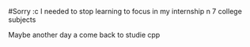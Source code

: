 #Sorry :c
I needed to stop learning to focus in my internship n 7 college subjects

Maybe another day a come back to studie cpp
